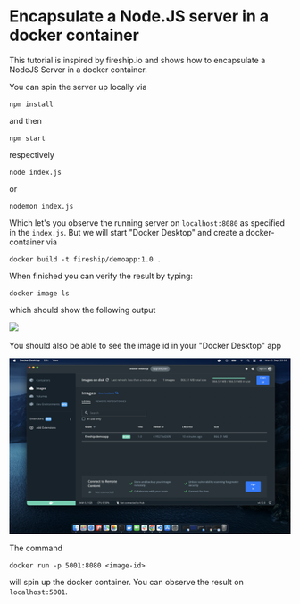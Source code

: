 # Encapsulate a Node.JS server in a docker container 

This tutorial is inspired by fireship.io and shows how to encapsulate a NodeJS Server in a docker container. 

You can spin the server up locally via 

```
npm install 
```

and then 

```
npm start 
```

respectively 

```
node index.js 
```

or 

```
nodemon index.js 
```

Which let's you observe the running server on `localhost:8080` as specified in the `index.js`. 
But we will start "Docker Desktop" and create a docker-container via 

```
docker build -t fireship/demoapp:1.0 .
```

When finished you can verify the result by typing: 

```
docker image ls 
```

which should show the following output 

![](screenshot.png)

You should also be able to see the image id in your "Docker Desktop" app 

![](screenshot_2.png)

The command 

```
docker run -p 5001:8080 <image-id>
````

will spin up the docker container. You can observe the result on `localhost:5001`. 